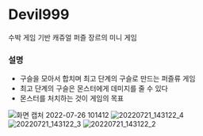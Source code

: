 # Devil999
수박 게임 기반 캐쥬얼 퍼즐 장르의 미니 게임

### 설명
- 구슬을 모아서 합치며 최고 단계의 구슬로 만드는 퍼즐류 게임
- 최고 단계의 구슬은 몬스터에게 데미지를 줄 수 있다
- 몬스터를 처치하는 것이 게임의 목표

![화면 캡처 2022-07-26 101412](https://user-images.githubusercontent.com/68460391/180901447-3ce536f1-a084-4542-81af-fa49b81e46ab.png)
![20220721_143122_4](https://user-images.githubusercontent.com/68460391/180136890-05c36f8b-b8c1-4a4b-994c-b7ee35788ca4.png)
![20220721_143122_3](https://user-images.githubusercontent.com/68460391/180136895-5418c3f3-e314-418e-9458-73814e905280.png)
![20220721_143122_2](https://user-images.githubusercontent.com/68460391/180136916-56e7808f-ee3a-40e6-a80e-0065c718e365.png)
